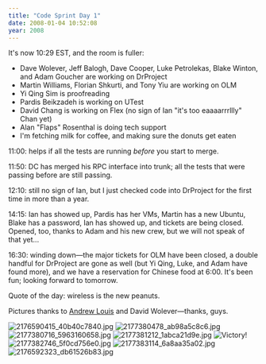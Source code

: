 ```yaml
---
title: "Code Sprint Day 1"
date: 2008-01-04 10:52:08
year: 2008
---
```

It's now 10:29 EST, and the room is fuller:
<ul>
  <li>Dave Wolever, Jeff Balogh, Dave Cooper, Luke Petrolekas, Blake Winton, and Adam Goucher are working on DrProject</li>
  <li>Martin Williams, Florian Shkurti, and Tony Yiu are working on OLM</li>
  <li>Yi Qing Sim is proofreading</li>
  <li>Pardis Beikzadeh is working on UTest</li>
  <li>David Chang is working on Flex (no sign of Ian "it's too eaaaarrrllly" Chan yet)</li>
  <li>Alan "Flaps" Rosenthal is doing tech support</li>
  <li>I'm fetching milk for coffee, and making sure the donuts get eaten</li>
</ul>
11:00: helps if all the tests are running <em>before</em> you start to merge.

11:50: DC has merged his RPC interface into trunk; all the tests that were passing before are still passing.

12:10: still no sign of Ian, but I just checked code into DrProject for the first time in more than a year.

14:15: Ian has showed up, Pardis has her VMs, Martin has a new Ubuntu, Blake has a password, Ian has showed up, and tickets are being closed.  Opened, too, thanks to Adam and his new crew, but we will not speak of that yet...

16:30: winding down—the major tickets for OLM have been closed, a double handful for DrProject are gone as well (but Yi Qing, Luke, and Adam have found more), and we have a reservation for Chinese food at 6:00.  It's been fun; looking forward to tomorrow.

Quote of the day: wireless is the new peanuts.

Pictures thanks to <a href="http://hyfen.net/">Andrew Louis</a> and David Wolever—thanks, guys.

<img src="{{'/files/2008/01/2176590415_40b40c7840.jpg' | relative_url}}" alt="2176590415_40b40c7840.jpg" id="image1298" />

<img src="{{'/files/2008/01/2177380478_ab98a5c8c6.jpg' | relative_url}}" alt="2177380478_ab98a5c8c6.jpg" id="image1300" />

<img src="{{'/files/2008/01/2177380716_5963160658.jpg' | relative_url}}" alt="2177380716_5963160658.jpg" id="image1301" />

<img src="{{'/files/2008/01/2177381212_1abca21d9e.jpg' | relative_url}}" alt="2177381212_1abca21d9e.jpg" id="image1302" />

<img src="{{'/files/2008/01/2181745117_98f010c403.jpg' | relative_url}}" alt="Victory!" id="image1308" />

<img src="{{'/files/2008/01/2177382746_5f0cd756e0.jpg' | relative_url}}" alt="2177382746_5f0cd756e0.jpg" id="image1303" />

<img src="{{'/files/2008/01/2177383114_6a8aa35a02.jpg' | relative_url}}" alt="2177383114_6a8aa35a02.jpg" id="image1304" />

<img src="{{'/files/2008/01/2176592323_db61526b83.jpg' | relative_url}}" alt="2176592323_db61526b83.jpg" id="image1299" />
